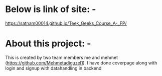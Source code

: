 # Below is link of site: -
https://satnam00014.github.io/Teek_Geeks_Course_A-_FP/
# About this project: - 
This is created by two team members me and mehmet (https://github.com/Mehmetadiguzel1).
I have done coverpage along with login and signup with datahandling in backend
